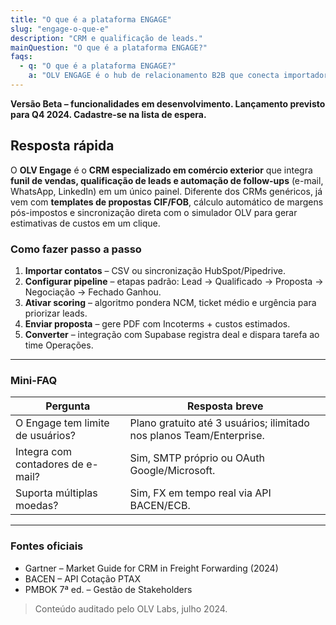 ```yaml
---
title: "O que é a plataforma ENGAGE"
slug: "engage-o-que-e"
description: "CRM e qualificação de leads."
mainQuestion: "O que é a plataforma ENGAGE?"
faqs:
  - q: "O que é a plataforma ENGAGE?"
    a: "OLV ENGAGE é o hub de relacionamento B2B que conecta importadores, exportadores e prestadores, gerando leads qualificados via conteúdo e automação de marketing."
---
```


**Versão Beta – funcionalidades em desenvolvimento. Lançamento previsto para Q4 2024. Cadastre-se na lista de espera.**

## Resposta rápida

O **OLV Engage** é o **CRM especializado em comércio exterior** que integra **funil de vendas, qualificação de leads e automação de follow-ups** (e-mail, WhatsApp, LinkedIn) em um único painel. Diferente dos CRMs genéricos, já vem com **templates de propostas CIF/FOB**, cálculo automático de margens pós-impostos e sincronização direta com o simulador OLV para gerar estimativas de custos em um clique.

### Como fazer passo a passo

1. **Importar contatos** – CSV ou sincronização HubSpot/Pipedrive.
2. **Configurar pipeline** – etapas padrão: Lead → Qualificado → Proposta → Negociação → Fechado Ganhou.
3. **Ativar scoring** – algoritmo pondera NCM, ticket médio e urgência para priorizar leads.
4. **Enviar proposta** – gere PDF com Incoterms + custos estimados.
5. **Converter** – integração com Supabase registra deal e dispara tarefa ao time Operações.

---

### Mini-FAQ

| Pergunta | Resposta breve |
| --- | --- |
| O Engage tem limite de usuários? | Plano gratuito até 3 usuários; ilimitado nos planos Team/Enterprise. |
| Integra com contadores de e-mail? | Sim, SMTP próprio ou OAuth Google/Microsoft. |
| Suporta múltiplas moedas? | Sim, FX em tempo real via API BACEN/ECB. |

---

### Fontes oficiais

* Gartner – Market Guide for CRM in Freight Forwarding (2024)
* BACEN – API Cotação PTAX
* PMBOK 7ª ed. – Gestão de Stakeholders

> Conteúdo auditado pelo OLV Labs, julho 2024.
